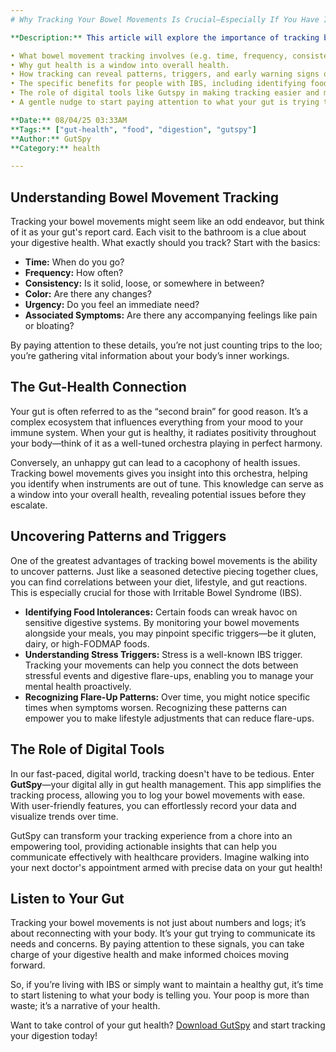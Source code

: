 ```yaml
---
# Why Tracking Your Bowel Movements Is Crucial—Especially If You Have IBS

**Description:** This article will explore the importance of tracking bowel movements for maintaining digestive health, with a focus on how it can help individuals with Irritable Bowel Syndrome (IBS). It should cover:

• What bowel movement tracking involves (e.g. time, frequency, consistency, color, urgency, and associated symptoms).
• Why gut health is a window into overall health.
• How tracking can reveal patterns, triggers, and early warning signs of digestive disorders.
• The specific benefits for people with IBS, including identifying food intolerances, stress triggers, and flare-up patterns.
• The role of digital tools like Gutspy in making tracking easier and more actionable.
• A gentle nudge to start paying attention to what your gut is trying to tell you.

**Date:** 08/04/25 03:33AM  
**Tags:** ["gut-health", "food", "digestion", "gutspy"]  
**Author:** GutSpy  
**Category:** health  

---
```


## Understanding Bowel Movement Tracking

Tracking your bowel movements might seem like an odd endeavor, but think of it as your gut's report card. Each visit to the bathroom is a clue about your digestive health. What exactly should you track? Start with the basics:

* **Time:** When do you go?
* **Frequency:** How often?
* **Consistency:** Is it solid, loose, or somewhere in between?
* **Color:** Are there any changes?
* **Urgency:** Do you feel an immediate need?
* **Associated Symptoms:** Are there any accompanying feelings like pain or bloating?

By paying attention to these details, you’re not just counting trips to the loo; you’re gathering vital information about your body’s inner workings.

## The Gut-Health Connection

Your gut is often referred to as the “second brain” for good reason. It’s a complex ecosystem that influences everything from your mood to your immune system. When your gut is healthy, it radiates positivity throughout your body—think of it as a well-tuned orchestra playing in perfect harmony.

Conversely, an unhappy gut can lead to a cacophony of health issues. Tracking bowel movements gives you insight into this orchestra, helping you identify when instruments are out of tune. This knowledge can serve as a window into your overall health, revealing potential issues before they escalate.

## Uncovering Patterns and Triggers

One of the greatest advantages of tracking bowel movements is the ability to uncover patterns. Just like a seasoned detective piecing together clues, you can find correlations between your diet, lifestyle, and gut reactions. This is especially crucial for those with Irritable Bowel Syndrome (IBS).

* **Identifying Food Intolerances:** Certain foods can wreak havoc on sensitive digestive systems. By monitoring your bowel movements alongside your meals, you may pinpoint specific triggers—be it gluten, dairy, or high-FODMAP foods.
* **Understanding Stress Triggers:** Stress is a well-known IBS trigger. Tracking your movements can help you connect the dots between stressful events and digestive flare-ups, enabling you to manage your mental health proactively.
* **Recognizing Flare-Up Patterns:** Over time, you might notice specific times when symptoms worsen. Recognizing these patterns can empower you to make lifestyle adjustments that can reduce flare-ups.

## The Role of Digital Tools

In our fast-paced, digital world, tracking doesn't have to be tedious. Enter **GutSpy**—your digital ally in gut health management. This app simplifies the tracking process, allowing you to log your bowel movements with ease. With user-friendly features, you can effortlessly record your data and visualize trends over time.

GutSpy can transform your tracking experience from a chore into an empowering tool, providing actionable insights that can help you communicate effectively with healthcare providers. Imagine walking into your next doctor's appointment armed with precise data on your gut health! 

## Listen to Your Gut

Tracking your bowel movements is not just about numbers and logs; it’s about reconnecting with your body. It’s your gut trying to communicate its needs and concerns. By paying attention to these signals, you can take charge of your digestive health and make informed choices moving forward.

So, if you’re living with IBS or simply want to maintain a healthy gut, it’s time to start listening to what your body is telling you. Your poop is more than waste; it’s a narrative of your health.

Want to take control of your gut health? [Download GutSpy](https://apple.co/43azHhK) and start tracking your digestion today!
